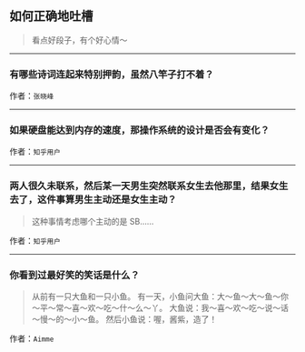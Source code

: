 ## 如何正确地吐槽

> 看点好段子，有个好心情～


 
---

### 有哪些诗词连起来特别押韵，虽然八竿子打不着？

> 


作者：`张晓峰`

---

### 如果硬盘能达到内存的速度，那操作系统的设计是否会有变化？

> 


作者：`知乎用户`

---

### 两人很久未联系，然后某一天男生突然联系女生去他那里，结果女生去了，这件事算男生主动还是女生主动？

> 这种事情考虑哪个主动的是 SB……


作者：`知乎用户`

---

### 你看到过最好笑的笑话是什么？

> 从前有一只大鱼和一只小鱼。
> 有一天，小鱼问大鱼：大～鱼～大～鱼～你～平～常～喜～欢～吃～什～么～丫。
> 大鱼说：我～喜～欢～吃～说～话～慢～的～小～鱼。
> 然后小鱼说：喔，酱紫，造了！


作者：`Aimme`